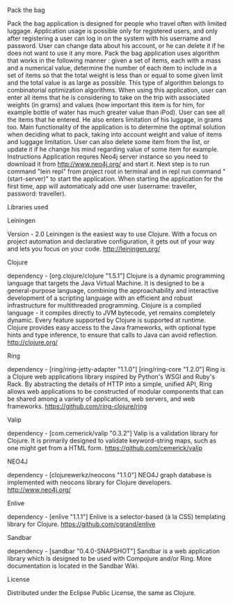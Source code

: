 Pack the bag

Pack the bag application is designed for people who travel often with limited luggage. Application usage is possible only for registered users, and only after registering a user can log in on the system with his username and password. User can change data about his account, or he can delete it if he does not want to use it any more. 
Pack the bag application uses algorithm that works in the following manner : given  a set of items, each with a mass and a numerical value, determine the number of each item to include in a set of items so that the total weight is less than or equal to some given limit and the total value is as large as possible. This type of algorithm belongs to combinatorial optimization algorithms. 
When using this application, user  can enter all items that he is considering to take on the trip with associated weights (in grams) and values (how important this item is for him, for example bottle of water has much greater value than iPod). User can see all the items that he entered. He also enters limitation of his luggage, in grams too. Main functionality of the application is to determine the optimal solution when deciding what to pack, taking into account weight and  value of items and luggage limitation. User can also delete some item from the list, or update it if he change his mind regarding value of some item for example. 
Instructions
Application requres Neo4j server instance so you need to download it from http://www.neo4j.org/ and start it. Next step is to  run command "lein repl" from project root in terminal and in repl run command "(start-server)" to start the application.  When starting the application for the first time, app will automaticaly add one user (username: traveller, password: traveller).

Libraries used

Leiningen

Version - 2.0
Leiningen is the easiest way to use Clojure. With a focus on project automation and declarative configuration, it gets out of your way and lets you focus on your code.
http://leiningen.org/

Clojure

dependency - [org.clojure/clojure "1.5.1"]
Clojure is a dynamic programming language that targets the Java Virtual Machine. It is designed to be a general-purpose language, combining the approachability and interactive development of a scripting language with an efficient and robust infrastructure for multithreaded programming. Clojure is a compiled language - it compiles directly to JVM bytecode, yet remains completely dynamic. Every feature supported by Clojure is supported at runtime. Clojure provides easy access to the Java frameworks, with optional type hints and type inference, to ensure that calls to Java can avoid reflection.
http://clojure.org/

Ring

dependency - [ring/ring-jetty-adapter "1.1.0"] [ring/ring-core "1.2.0"]
Ring is a Clojure web applications library inspired by Python's WSGI and Ruby's Rack. By abstracting the details of HTTP into a simple, unified API, Ring allows web applications to be constructed of modular components that can be shared among a variety of applications, web servers, and web frameworks.
https://github.com/ring-clojure/ring

Valip

dependency - [com.cemerick/valip "0.3.2"]
Valip is a validation library for Clojure. It is primarily designed to validate keyword-string maps, such as one might get from a HTML form.
https://github.com/cemerick/valip

NEO4J

dependency - [clojurewerkz/neocons "1.1.0"]
NEO4J graph database is implemented with neocons library for Clojure developers.
http://www.neo4j.org/

Enlive

dependency - [enlive "1.1.1"]
Enlive is a selector-based (à la CSS) templating library for Clojure.
https://github.com/cgrand/enlive 

Sandbar

dependency - [sandbar "0.4.0-SNAPSHOT"]
Sandbar is a web application library which is designed to be used with Compojure and/or Ring. 
More documentation is located in the Sandbar Wiki.

License

Distributed under the Eclipse Public License, the same as Clojure.



